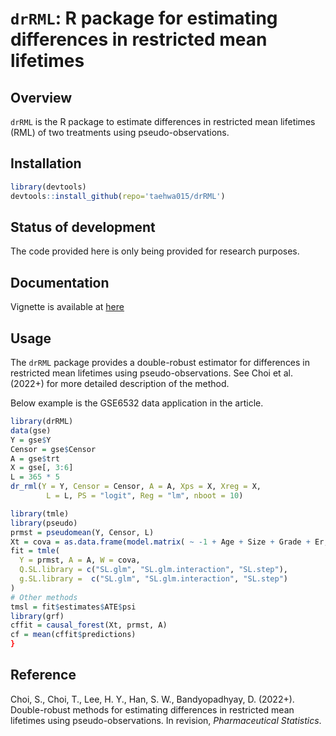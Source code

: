 # `drRML`: R package for estimating differences in restricted mean lifetimes

## Overview

`drRML` is the R package to estimate differences in restricted mean lifetimes (RML) of two treatments using pseudo-observations.

## Installation
```r
library(devtools)
devtools::install_github(repo='taehwa015/drRML')
```

## Status of development

The code provided here is only being provided for research purposes.

## Documentation

Vignette is available at [here](http://htmlpreview.github.io/?https://github.com/taehwa015/drRML/blob/master/vignettes/drRML.html)

## Usage

The `drRML` package provides a double-robust estimator for differences in restricted mean lifetimes using pseudo-observations.
See Choi et al. (2022+) for more detailed description of the method.

Below example is the GSE6532 data application in the article.
```r
library(drRML)
data(gse)
Y = gse$Y
Censor = gse$Censor
A = gse$trt
X = gse[, 3:6]
L = 365 * 5
dr_rml(Y = Y, Censor = Censor, A = A, Xps = X, Xreg = X,
        L = L, PS = "logit", Reg = "lm", nboot = 10)

library(tmle)
library(pseudo)
prmst = pseudomean(Y, Censor, L)
Xt = cova = as.data.frame(model.matrix( ~ -1 + Age + Size + Grade + Er, data = dat))
fit = tmle(
  Y = prmst, A = A, W = cova,
  Q.SL.library = c("SL.glm", "SL.glm.interaction", "SL.step"),
  g.SL.library =  c("SL.glm", "SL.glm.interaction", "SL.step")
)
# Other methods
tmsl = fit$estimates$ATE$psi
library(grf)
cffit = causal_forest(Xt, prmst, A)
cf = mean(cffit$predictions)
}
```

## Reference

Choi, S., Choi, T., Lee, H. Y., Han, S. W., Bandyopadhyay, D. (2022+). Double-robust methods for estimating differences in restricted mean lifetimes using pseudo-observations. In revision, *Pharmaceutical Statistics*.


